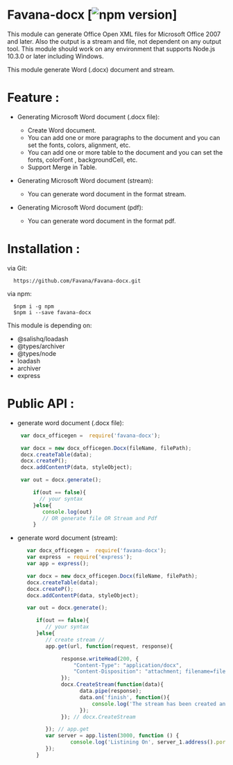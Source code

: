 # Favana-docx [![npm version](https://badge.fury.io/js/favana-docx.svg)]

This module can generate Office Open XML files for Microsoft Office 2007 and later.
Also the output is a stream and file, not dependent on any output tool.
This module should work on any environment that supports Node.js 10.3.0 or later including Windows.

This module generate Word (.docx) document and stream.
# Feature :

- Generating Microsoft Word document (.docx file):
  - Create Word document.
  - You can add one or more paragraphs to the document and you can set the fonts, colors, alignment, etc.
  - You can add one or more table to the document and you can set the fonts,  colorFont , backgroundCell, etc.
  - Support Merge in Table.

- Generating Microsoft Word document (stream):
  - You can generate word document in the format stream.

- Generating Microsoft Word document (pdf):
  - You can generate word document in the format pdf.


# Installation :

 via Git:

      https://github.com/Favana/Favana-docx.git

 via npm:

      $npm i -g npm
      $npm i --save favana-docx

This module is depending on:

- @salishq/loadash
- @types/archiver
- @types/node
- loadash
- archiver
- express


# Public API :

   - generate word document (.docx file):
        ```js
         var docx_officegen =  require('favana-docx');

         var docx = new docx_officegen.Docx(fileName, filePath);
         docx.createTable(data);
         docx.createP();
         docx.addContentP(data, styleObject);

         var out = docx.generate();

             if(out == false){
               // your syntax
             }else{
                console.log(out)
                // OR generate file OR Stream and Pdf
             }
        ```

   - generate word document (stream):
        ```js
           var docx_officegen =  require('favana-docx');
           var express  = require('express');
           var app = express();

           var docx = new docx_officegen.Docx(fileName, filePath);
           docx.createTable(data);
           docx.createP();
           docx.addContentP(data, styleObject);

           var out = docx.generate();

              if(out == false){
                 // your syntax
              }else{
                 // create stream //
                 app.get(url, function(request, response){

                      response.writeHead(200, {
                          "Content-Type": "application/docx",
                          "Content-Disposition": "attachment; filename=filename.docx"
                      });
                      docx.CreateStream(function(data){
                            data.pipe(response);
                            data.on('finish', function(){
                                console.log('The stream has been created and the file is ready to download');
                            });
                      }); // docx.CreateStream

                 }); // app.get
                 var server = app.listen(3000, function () {
                         console.log('Listining On', server_1.address().port);
                 });
              }
        ```


